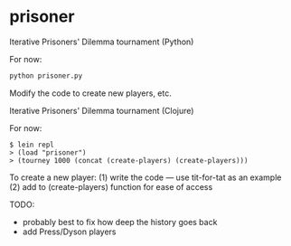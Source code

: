 # prisoner

Iterative Prisoners' Dilemma tournament
(Python)

For now:

```bash
python prisoner.py
```

Modify the code to create new players, etc.

Iterative Prisoners' Dilemma tournament (Clojure)

For now:

    $ lein repl
    > (load "prisoner")
    > (tourney 1000 (concat (create-players) (create-players)))

To create a new player:
(1) write the code — use tit-for-tat as an example
(2) add to (create-players) function for ease of access

TODO:

- probably best to fix how deep the history goes back
- add Press/Dyson players
